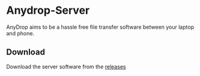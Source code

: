 # Anydrop-Server

AnyDrop aims to be a hassle free file transfer software between your laptop and phone. 

## Download
Download the server software from the [releases](https://github.com/judeosbert/anydrop-desktop/releases)
